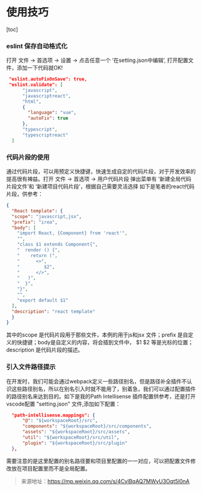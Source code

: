 # 使用技巧

[toc]

### eslint 保存自动格式化

打开 文件 -> 首选项 -> 设置 -> 点击任意一个 ‘在setting.json中编辑’, 打开配置文件，添加一下代码就OK!

```json
 "eslint.autoFixOnSave": true,
 "eslint.validate": [
      "javascript",
      "javascriptreact",
      "html",
      {
        "language": "vue",
        "autoFix": true
      },
      "typescript",
      "typescriptreact"
  ]
```

### 代码片段的使用

通过代码片段，可以用预定义快捷键，快速生成自定的代码片段，对于开发效率的提高很有裨益。打开 文件 -> 首选项 -> 用户代码片段 弹出菜单有 ‘新建全局代码片段文件’和 ‘新建项目代码片段’，根据自己需要灵活选择 如下是笔者的react代码片段，供参考：

```json
{
  "React template": {
  "scope": "javascript,jsx",
  "prefix": "irea",
  "body": [
    "import React, {Component} from 'react'",
    "",
    "class $1 extends Component{",
    "  render () {",
    "    return (",
    "      <>",
    "         $2",
    "      </>",
    "   )",
    "  }",
    "}",
    "",
    "export default $1"
  ],
  "description": "react template"
  }
}
```

其中的scope 是代码片段用于那些文件，本例的用于js和jsx 文件；prefix 是自定义的快捷键；body是自定义的内容，将会插到文件中， $1 $2 等是光标的位置；description 是代码片段的描述。

### 引入文件路径提示

在开发时，我们可能会通过webpack定义一些路径别名，但是路径补全插件不认识这些路径别名，所以在别名引入时就不能用了，别着急，我们可以通过配置插件的路径别名来达到目的。如下是我的Path Intellisense 插件配置供参考，还是打开vscode配置 "setting.json" 文件,添加如下配置：

```json
  "path-intellisense.mappings": {
      "@": "${workspaceRoot}/src",
      "components": "${workspaceRoot}/src/components",
      "assets": "${workspaceRoot}/src/assets",
      "util": "${workspaceRoot}/src/util",
      "plugin": "${workspaceRoot}/src/plugin"
  },
```

需要注意的是这里配置的别名路径要和项目里配置的一一对应，可以把配置文件修改放在项目配置里而不是全局配置。

> 来源地址：https://mp.weixin.qq.com/s/4CylBqAQ7MWyU3Oqt5l0nA
